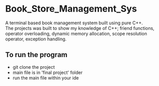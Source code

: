 # Book_Store_Management_Sys
A terminal based book management system built using pure C++.
<br />
<span>The projects was built to show my knowledge of C++; friend functions, operator overloading, dynamic memory allocation, scope resolution operator, exception handling.
<br />
<h2>To run the program</h2>
<ul>
<li>git clone the project</li>
<li>main file is in 'final project' folder</li>
<li>run the main file within your ide</li>
